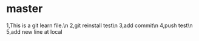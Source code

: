 # master

1,This is a git learn file.\n
2,git reinstall test\n
3,add commit\n
4,push test\n
5,add new line at local